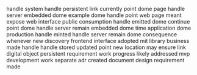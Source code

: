 handle system handle persistent link currently point dome page handle server embedded dome example dome handle point web page meant expose web interface public consumption handle emitted dome continue point dome handle server remain embedded dome time application dome production handle minted handle server remain dome consequence whenever new discovery frontend interface adopted mit library business made handle handle stored updated point new location may ensure link digital object persistent requirement work progress likely addressed mvp development work separate adr created document design requirement made